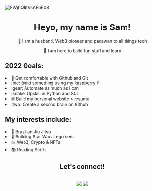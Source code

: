  ![FWjhQRtVsAEoE08](https://user-images.githubusercontent.com/105664036/195969430-70062d93-df58-408c-98bf-1f872cf43616.jpg)
<h1 align=center>Heyo, my name is Sam!</h1>
<p align=center>
 🌱 I am a husband, Web3 pioneer and padawan to all things tech
 </p>
 <p align=center>
🔎 I am here to build fun stuff and learn 
</p>
<div>
  <h2>2022 Goals:</h2>
    <li>🧠 Get comfortable with Github and Git</li>
    <li>:pie: Build something using my Raspberry Pi</li>
    <li>:gear: Automate as much as I can</li>
    <li>:snake: Upskill in Python and SQL</li>
    <li>🌐 Build my personal website > resume</li>
    <li>:two: Create a second brain on Github</li>
    </div>
 <div>
  <h2>My interests include:</h2>
  <li>🔵 Brazilian Jiu Jitsu</li>
  <li>🧱 Building Star Wars Lego sets</li>
  <li>📉 Web3, Crypto & NFTs</li>
  <li>📚 Reading Sci-fi</li>
</div>
  
<h2 align=center>Let's connect!<h2>
<p align=center>
<a href='=https://twitter.com/sambino' target='_blank'>
        <img src='https://img.shields.io/badge/Twitter-1DA1F2?style=for-the-badge&logo=twitter&logoColor=white'/><a> 
<a href='https://www.linkedin.com/in/mrhrifat' target='_blank'>
        <img src='https://img.shields.io/badge/linkedin%20-%230077B5.svg?&style=for-the-badge&logo=linkedin&logoColor=white'/><a>
        </p>
   
